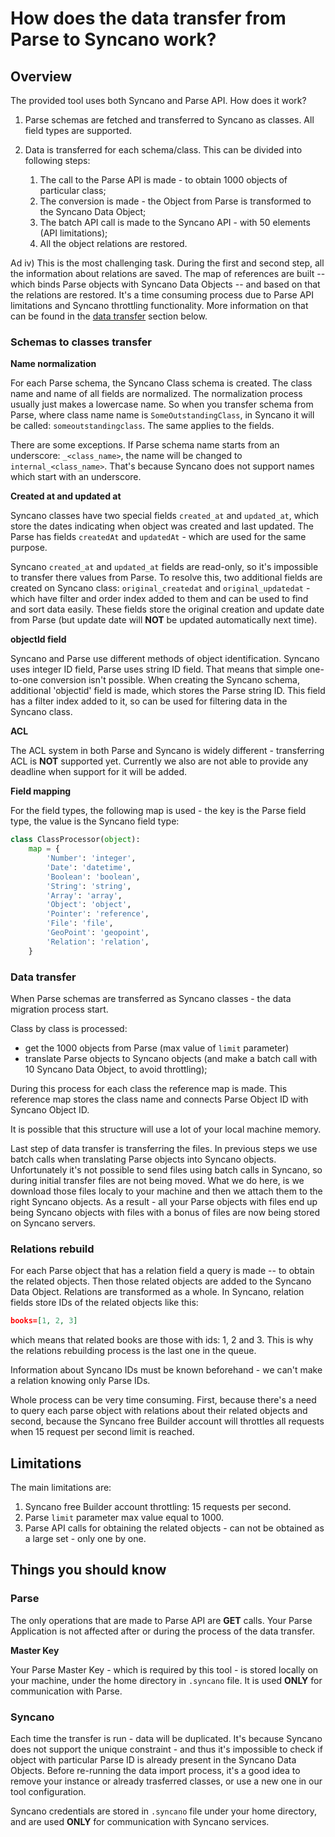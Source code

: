 # How does the data transfer from Parse to Syncano work?

## Overview

The provided tool uses both Syncano and Parse API. How does it work?

1. Parse schemas are fetched and transferred to Syncano as classes. All field types are supported.
2. Data is transferred for each schema/class. This can be divided into following steps:

   1. The call to the Parse API is made - to obtain 1000 objects of particular class;
   2. The conversion is made - the Object from Parse is transformed to the Syncano Data Object;
   3. The batch API call is made to the Syncano API - with 50 elements (API limitations);
   4. All the object relations are restored. 

Ad iv) This is the most challenging task. During the first and second step, all the information about relations are saved. The map of references are built -- which binds Parse objects with Syncano Data Objects -- and based on that the relations are restored. It's a time consuming process due to Parse API limitations and Syncano throttling functionality. More information on that can be found in the [data transfer](#data-transfer) section below.

### Schemas to classes transfer

**Name normalization**

For each Parse schema, the Syncano Class schema is created. The class name and name of all fields are normalized. 
The normalization process usually just makes a lowercase name. So when you transfer schema from Parse, where class name name is `SomeOutstandingClass`, in Syncano it will be called: `someoutstandingclass`. 
The same applies to the fields. 

There are some exceptions. If Parse schema name starts from an underscore: `_<class_name>`, the name will be changed to `internal_<class_name>`. That's because Syncano does not support names which start with an underscore.

**Created at and updated at**

Syncano classes have two special fields `created_at` and `updated_at`, which store the dates indicating when object was created and last updated. The Parse has fields `createdAt` and `updatedAt` - which are used for the same purpose. 

Syncano `created_at` and `updated_at` fields are read-only, so it's impossible to transfer there values from Parse.
To resolve this, two additional fields are created on Syncano class: `original_createdat` and `original_updatedat` - 
which have filter and order index added to them and can be used to find and sort data easily. 
These fields store the original creation and update date from Parse (but update date will **NOT** be updated automatically next time). 

**objectId field**

Syncano and Parse use different methods of object identification. Syncano uses integer ID field, Parse uses string ID field. 
That means that simple one-to-one conversion isn't possible. When creating the Syncano schema, additional 'objectid' field is made, which stores the Parse string ID. This field has a filter index added to it, so can be used for filtering data in the Syncano class.

**ACL**

The ACL system in both Parse and Syncano is widely different - transferring ACL is **NOT** supported yet. 
Currently we also are not able to provide any deadline when support for it will be added. 

**Field mapping**

For the field types, the following map is used - the key is the Parse field type, the value is the Syncano field type:

```python
class ClassProcessor(object):
    map = {
        'Number': 'integer',
        'Date': 'datetime',
        'Boolean': 'boolean',
        'String': 'string',
        'Array': 'array',
        'Object': 'object',
        'Pointer': 'reference',
        'File': 'file',
        'GeoPoint': 'geopoint',
        'Relation': 'relation',
    }
```

### Data transfer

When Parse schemas are transferred as Syncano classes - the data migration process start. 

Class by class is processed: 
* get the 1000 objects from Parse (max value of `limit` parameter)
* translate Parse objects to Syncano objects (and make a batch call with 10 Syncano Data Object, to avoid throttling); 
 
During this process for each class the reference map is made. This reference map stores the class name and connects Parse Object ID with Syncano Object ID. 

It is possible that this structure will use a lot of your local machine memory.
 
Last step of data transfer is transferring the files. In previous steps we use batch calls when translating Parse objects into Syncano objects. Unfortunately it's not possible to send files using batch calls in Syncano, so during initial transfer files are not being moved.
What we do here, is we download those files localy to your machine and then we attach them to the right Syncano objects. As a result - all your Parse objects with files end up being Syncano objects with files with a bonus of files are now being stored on Syncano servers.

### Relations rebuild

For each Parse object that has a relation field a query is made -- to obtain the related objects. 
Then those related objects are added to the Syncano Data Object. Relations are transformed as a whole. In Syncano, relation fields store IDs of the related objects like this: 

```json
books=[1, 2, 3]
```

which means that related books are those with ids: 1, 2 and 3. This is why the relations rebuilding process is the last one in the queue. 

Information about Syncano IDs must be known beforehand - we can't make a relation knowing only Parse IDs. 

Whole process can be very time consuming. First, because there's a need to query each parse object with relations about their related objects and second, because the Syncano free Builder account will throttles all requests when 15 request per second limit is reached.

## Limitations

The main limitations are:

1. Syncano free Builder account throttling: 15 requests per second.
2. Parse `limit` parameter max value equal to 1000.
3. Parse API calls for obtaining the related objects - can not be obtained as a large set - only one by one.

## Things you should know 

### Parse

The only operations that are made to Parse API are **GET** calls. Your Parse Application is not affected after or 
during the process of the data transfer.

**Master Key**

Your Parse Master Key - which is required by this tool - is stored locally on your machine, under the home directory in 
`.syncano` file. It is used **ONLY** for communication with Parse.  

### Syncano

Each time the transfer is run - data will be duplicated. It's because Syncano does not support the unique constraint - and
thus it's impossible to check if object with particular Parse ID is already present in the Syncano Data Objects. Before
re-running the data import process, it's a good idea to remove your instance or already trasferred classes, or use a new one in our tool configuration.

Syncano credentials are stored in `.syncano` file under your home directory, and are used **ONLY** for communication
with Syncano services.
